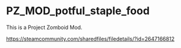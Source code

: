 # PZ_MOD_potful_staple_food

This is a Project Zomboid Mod.

https://steamcommunity.com/sharedfiles/filedetails/?id=2647166812